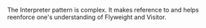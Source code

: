 The Interpreter pattern is complex. It makes reference to and helps reenforce one's understanding of Flyweight and Visitor. 